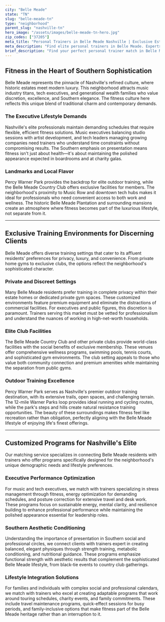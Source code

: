 ```yaml
---
city: "Belle Meade"
state: "TN"
slug: "belle-meade-tn"
type: "neighborhood"
parent_slug: "nashville-tn"
hero_image: "/assets/images/belle-meade-tn-hero.jpg"
zip_codes: ["37205"]
meta_title: "Personal Trainers in Belle Meade Nashville | Exclusive Estate & Luxury Fitness"
meta_description: "Find elite personal trainers in Belle Meade. Experts in historic mansions, high-discretion clientele, and exclusive private club amenities."
brief_description: "Find your perfect personal trainer match in Belle Meade, TN. Our exclusive service connects Nashville's elite music executives, tech leaders, and high-income professionals with certified trainers who understand the demands of your sophisticated lifestyle. We specialize in matching you with fitness experts who accommodate your executive schedule, respect your privacy in upscale settings, and deliver results that complement your Southern charm aesthetic. Whether you prefer private home sessions, exclusive club training, or outdoor workouts in Belle Meade's beautiful surroundings, we'll find your ideal fitness partner. Start your personalized matching process today and achieve your wellness goals with discretion and excellence."
---
```

## Fitness in the Heart of Southern Sophistication

Belle Meade represents the pinnacle of Nashville's refined culture, where historic estates meet modern luxury. This neighborhood attracts music industry titans, tech executives, and generational wealth families who value discretion, excellence, and Southern elegance. The fitness culture here reflects this unique blend of traditional charm and contemporary demands.

### The Executive Lifestyle Demands
Nashville's elite professionals maintain demanding schedules that require flexible, efficient fitness solutions. Music executives balancing studio sessions with artist development, and tech leaders managing growing companies need trainers who understand time constraints without compromising results. The Southern emphasis on presentation means fitness isn't just about health—it's about maintaining the polished appearance expected in boardrooms and at charity galas.

### Landmarks and Local Flavor
Percy Warner Park provides the backdrop for elite outdoor training, while the Belle Meade Country Club offers exclusive facilities for members. The neighborhood's proximity to Music Row and downtown tech hubs makes it ideal for professionals who need convenient access to both work and wellness. The historic Belle Meade Plantation and surrounding mansions create an atmosphere where fitness becomes part of the luxurious lifestyle, not separate from it.

---

## Exclusive Training Environments for Discerning Clients

Belle Meade offers diverse training settings that cater to its affluent residents' preferences for privacy, luxury, and convenience. From private home gyms to exclusive clubs, the options reflect the neighborhood's sophisticated character.

### Private and Discreet Settings
Many Belle Meade residents prefer training in complete privacy within their estate homes or dedicated private gym spaces. These customized environments feature premium equipment and eliminate the distractions of commercial facilities. For executives and public figures, this discretion is paramount. Trainers serving this market must be vetted for professionalism and understand the nuances of working in high-net-worth households.

### Elite Club Facilities
The Belle Meade Country Club and other private clubs provide world-class facilities with the social benefits of exclusive membership. These venues offer comprehensive wellness programs, swimming pools, tennis courts, and sophisticated gym environments. The club setting appeals to those who value both community connection and premium amenities while maintaining the separation from public gyms.

### Outdoor Training Excellence
Percy Warner Park serves as Nashville's premier outdoor training destination, with its extensive trails, open spaces, and challenging terrain. The 12-mile Warner Parks loop provides ideal running and cycling routes, while the park's steps and hills create natural resistance training opportunities. The beauty of these surroundings makes fitness feel like recreation rather than obligation, perfectly aligning with the Belle Meade lifestyle of enjoying life's finest offerings.

---

## Customized Programs for Nashville's Elite

Our matching service specializes in connecting Belle Meade residents with trainers who offer programs specifically designed for the neighborhood's unique demographic needs and lifestyle preferences.

### Executive Performance Optimization
For music and tech executives, we match with trainers specializing in stress management through fitness, energy optimization for demanding schedules, and posture correction for extensive travel and desk work. These programs focus on sustainable energy, mental clarity, and resilience building to enhance professional performance while maintaining the polished appearance essential for leadership roles.

### Southern Aesthetic Conditioning
Understanding the importance of presentation in Southern social and professional circles, we connect clients with trainers expert in creating balanced, elegant physiques through strength training, metabolic conditioning, and nutritional guidance. These programs emphasize functional strength with aesthetic results that complement the sophisticated Belle Meade lifestyle, from black-tie events to country club gatherings.

### Lifestyle Integration Solutions
For families and individuals with complex social and professional calendars, we match with trainers who excel at creating adaptable programs that work around touring schedules, charity events, and family commitments. These include travel maintenance programs, quick-effect sessions for busy periods, and family-inclusive options that make fitness part of the Belle Meade heritage rather than an interruption to it.